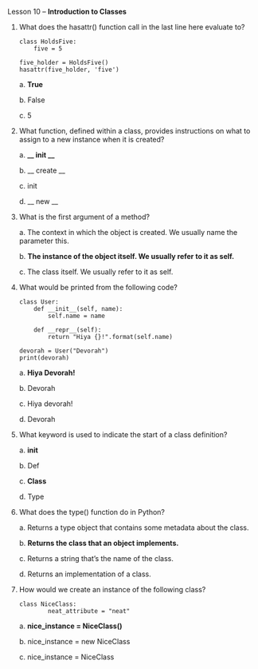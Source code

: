 Lesson 10 – **Introduction to Classes**

1.  What does the hasattr() function call in the last line here evaluate to?

        class HoldsFive:
            five = 5

        five_holder = HoldsFive()
        hasattr(five_holder, 'five')

    a.  **True**
      
    b.  False
      
    c.	5

2.  What function, defined within a class, provides instructions on what to assign to a new instance when it is created?

    a.  **__ init __**

    b.  __ create __
       
    c.	init

    d.	__ new __

3.  What is the first argument of a method?

    a.  The context in which the object is created. We usually name the parameter this.

    b.  **The instance of the object itself. We usually refer to it as self.**

    c.  The class itself. We usually refer to it as self.

4.  What would be printed from the following code?

        class User:
            def __init__(self, name):
                self.name = name
    	 		
            def __repr__(self):
                return "Hiya {}!".format(self.name)
  	
        devorah = User("Devorah")
        print(devorah)

    a.	**Hiya Devorah!**

    b.	Devorah

    c.	Hiya devorah!

    d.	Devorah

5.	What keyword is used to indicate the start of a class definition?

    a.  __init__
  
    b.  Def

    c.  **Class**

    d.  Type

6.	What does the type() function do in Python?

    a.  Returns a type object that contains some metadata about the class.

    b.  **Returns the class that an object implements.**

    c.  Returns a string that’s the name of the class.

    d.  Returns an implementation of a class.

7.	How would we create an instance of the following class?

        class NiceClass:
                neat_attribute = "neat"

    a.	**nice_instance = NiceClass()**

    b.	nice_instance = new NiceClass

    c.	nice_instance = NiceClass

